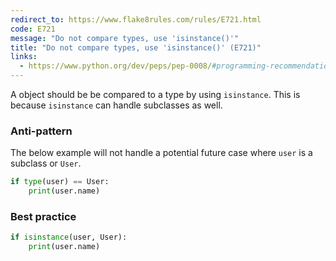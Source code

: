 ```yaml
---
redirect_to: https://www.flake8rules.com/rules/E721.html
code: E721
message: "Do not compare types, use 'isinstance()'"
title: "Do not compare types, use 'isinstance()' (E721)"
links:
  - https://www.python.org/dev/peps/pep-0008/#programming-recommendations
---
```


A object should be be compared to a type by using `isinstance`. This is because `isinstance` can handle subclasses as well.

### Anti-pattern

The below example will not handle a potential future case where `user` is a subclass or `User`.

```python
if type(user) == User:
    print(user.name)
```

### Best practice

```python
if isinstance(user, User):
    print(user.name)
```
